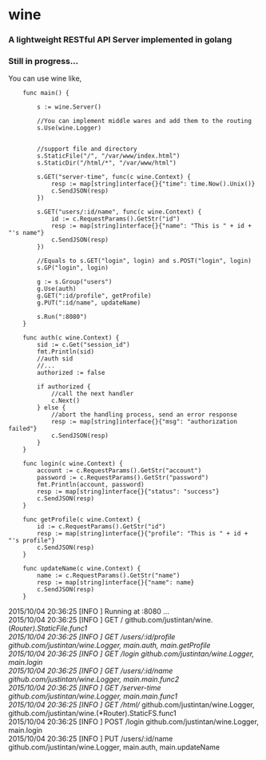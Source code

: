 # wine
### A lightweight RESTful API Server implemented in golang
### Still in progress...

You can use wine like,   

		
		func main() {
        
        	s := wine.Server()
        
        	//You can implement middle wares and add them to the routing
        	s.Use(wine.Logger)
        
        
        	//support file and directory
        	s.StaticFile("/", "/var/www/index.html")
        	s.StaticDir("/html/*", "/var/www/html")
        
        	s.GET("server-time", func(c wine.Context) {
        		resp := map[string]interface{}{"time": time.Now().Unix()}
        		c.SendJSON(resp)
        	})
        
        	s.GET("users/:id/name", func(c wine.Context) {
        		id := c.RequestParams().GetStr("id")
        		resp := map[string]interface{}{"name": "This is " + id + "'s name"}
        		c.SendJSON(resp)
        	})
        
        	//Equals to s.GET("login", login) and s.POST("login", login)
        	s.GP("login", login)
        
        	g := s.Group("users")
        	g.Use(auth)
        	g.GET(":id/profile", getProfile)
        	g.PUT(":id/name", updateName)
        
        	s.Run(":8080")
        }
        
        func auth(c wine.Context) {
        	sid := c.Get("session_id")
        	fmt.Println(sid)
        	//auth sid
        	//...
        	authorized := false
        
        	if authorized {
        		//call the next handler
        		c.Next()
        	} else {
        		//abort the handling process, send an error response
        		resp := map[string]interface{}{"msg": "authorization failed"}
        		c.SendJSON(resp)
        	}
        }
        
        func login(c wine.Context) {
        	account := c.RequestParams().GetStr("account")
        	password := c.RequestParams().GetStr("password")
        	fmt.Println(account, password)
        	resp := map[string]interface{}{"status": "success"}
        	c.SendJSON(resp)
        }
        
        func getProfile(c wine.Context) {
        	id := c.RequestParams().GetStr("id")
        	resp := map[string]interface{}{"profile": "This is " + id + "'s profile"}
        	c.SendJSON(resp)
        }
        
        func updateName(c wine.Context) {
        	name := c.RequestParams().GetStr("name")
        	resp := map[string]interface{}{"name": name}
        	c.SendJSON(resp)
        }



2015/10/04 20:36:25 [INFO ]  Running at :8080 ...  
2015/10/04 20:36:25 [INFO ] GET   /     github.com/justintan/wine.(*Router).StaticFile.func1  
2015/10/04 20:36:25 [INFO ] GET   /users/:id/profile    github.com/justintan/wine.Logger, main.auth, main.getProfile  
2015/10/04 20:36:25 [INFO ] GET   /login        github.com/justintan/wine.Logger, main.login  
2015/10/04 20:36:25 [INFO ] GET   /users/:id/name       github.com/justintan/wine.Logger, main.main.func2  
2015/10/04 20:36:25 [INFO ] GET   /server-time  github.com/justintan/wine.Logger, main.main.func1  
2015/10/04 20:36:25 [INFO ] GET   /html/*       github.com/justintan/wine.Logger, github.com/justintan/wine.(*Router).StaticFS.func1  
2015/10/04 20:36:25 [INFO ] POST  /login        github.com/justintan/wine.Logger, main.login  
2015/10/04 20:36:25 [INFO ] PUT   /users/:id/name       github.com/justintan/wine.Logger, main.auth, main.updateName  
  